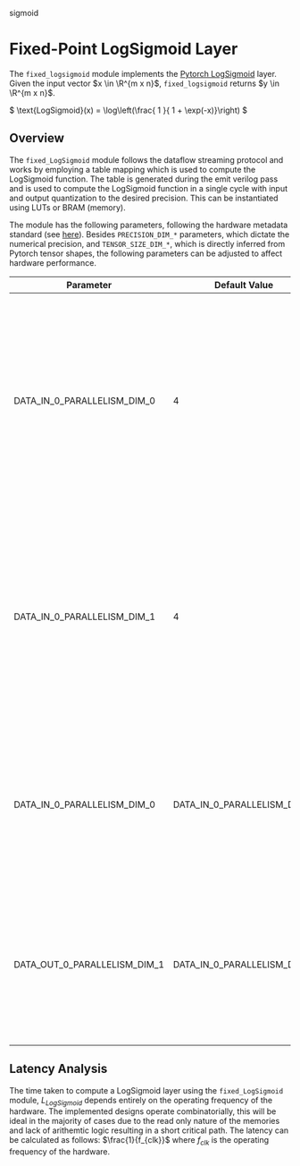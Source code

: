 sigmoid
# Fixed-Point LogSigmoid Layer

The `fixed_logsigmoid` module implements the [Pytorch LogSigmoid](https://pytorch.org/docs/stable/generated/torch.nn.LogSigmoid.html) layer. Given the input vector $x \in \R^{m x n}$, `fixed_logsigmoid` returns $y \in \R^{m x n}$. 

$
\text{LogSigmoid}(x) = \log\left(\frac{ 1 }{ 1 + \exp(-x)}\right)
$
## Overview

The `fixed_LogSigmoid` module follows the dataflow streaming protocol and works by employing a table mapping which is used to compute the LogSigmoid function. The table is generated during the emit verilog pass and is used to compute the LogSigmoid function in a single cycle with input and output quantization to the desired precision. This can be instantiated using LUTs or BRAM (memory).

The module has the following parameters, following the hardware metadata standard (see [here](https://deepwok.github.io/mase/modules/chop/analysis/add_metadata.html#add-hardware-metadata-analysis-pass)). Besides `PRECISION_DIM_*` parameters, which dictate the numerical precision, and `TENSOR_SIZE_DIM_*`, which is directly inferred from Pytorch tensor shapes, the following parameters can be adjusted to affect hardware performance.

| Parameter                    	| Default Value            	| Definition                                                                                                                                                                                                                                     	|
|------------------------------	|--------------------------	|------------------------------------------------------------------------------------------------------------------------------------------------------------------------------------------------------------------------------------------------	|
| DATA_IN_0_PARALLELISM_DIM_0  	| 4                        	| Number of elements per transaction at the input interface. Impacts the area usage by increasing the required FIFO length (only required with different input and output parallelisms)                                                                   |
| DATA_IN_0_PARALLELISM_DIM_1  	| 4                        	| Number of elements per transaction at the input interface. Impacts the area usage by increasing the required FIFO length (only required with different input and output parallelisms)                                                                      |
| DATA_IN_0_PARALLELISM_DIM_0  	| DATA_IN_0_PARALLELISM_DIM_0                        	| Number of elements per transaction at the output interface, this is what controls the number of read-only memories or LUTs that are instantiated.                                                                    |
| DATA_OUT_0_PARALLELISM_DIM_1       	| DATA_IN_0_PARALLELISM_DIM_1 	| Number of elements per transaction at the output interface, this is what controls the number of read-only memories or LUTs that are instantiated.                                                                                                                                     

## <a name="latency_analaysis"></a> Latency Analysis

The time taken to compute a LogSigmoid layer using the `fixed_LogSigmoid` module, $L_{LogSigmoid}$ depends entirely on the operating frequency of the hardware. The implemented designs operate combinatorially, this will be ideal in the majority of cases due to the read only nature of the memories and lack of arithemtic logic resulting in a short critical path. The latency can be calculated as follows: $\frac{1}{f_{clk}}$ where $f_{clk}$ is the operating frequency of the hardware.